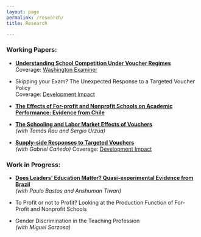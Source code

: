 ```yaml
---
layout: page
permalink: /research/
title: Research

---
```


###  Working Papers:  

* <a href="files/Vouchers.pdf" target="_blank">**Understanding School Competition Under Voucher Regimes**</a>  
Coverage: <a href="https://www.washingtonexaminer.com/opinion/regulations-are-keeping-the-best-private-schools-out-of-school-voucher-programs" target="_blank">Washington Examiner</a>

* Skipping your Exam? The Unexpected Response to a Targeted Voucher Policy  
Coverage: <a href="https://blogs.worldbank.org/impactevaluations/whats-latest-research-development-economics-round-neudc-2019" target="_blank">Development Impact</a>

* <a href="files/For_Prof.pdf" target="_blank">**The Effects of For-profit and Nonprofit Schools on Academic Performance: Evidence from Chile**</a>

* <a href="files/Schooling_Labor_Vouchers.pdf" target="_blank">**The Schooling and Labor Market Effects of Vouchers**</a>  
*(with Tomás Rau and Sergio Urzúa)*

* <a href="files/Supply-side-responses-Cañedo-Montesinos.pdf" target="_blank">**Supply-side Responses to Targeted Vouchers**</a>  
*(with Gabriel Cañedo)*
Coverage: <a href="https://blogs.worldbank.org/impactevaluations/whats-latest-research-development-economics-roundup-neudc-2021?CID=WBW_AL_BlogNotification_EN_EXT" target="_blank">Development Impact</a>

### Work in Progress:  

* <a href="files/Leaders_Ed.pdf" target="_blank">**Does Leaders’ Education Matter? Quasi-experimental Evidence from Brazil**</a>  
*(with Paulo Bastos and Anshuman Tiwari)*

* To Profit or not to Profit? Looking at the Production Function of For-Profit and Nonprofit Schools

* Gender Discrimination in the Teaching Profession  
*(with Miguel Sarzosa)*